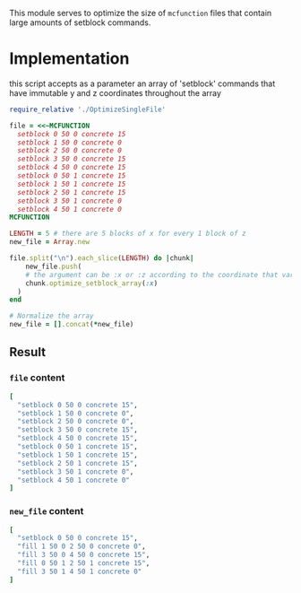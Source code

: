 This module serves to optimize the size of `mcfunction` files that contain large amounts of setblock commands.

# Implementation

this script accepts as a parameter an array of 'setblock' commands that have immutable y and z coordinates throughout the array

```ruby
require_relative './OptimizeSingleFile'

file = <<~MCFUNCTION
  setblock 0 50 0 concrete 15
  setblock 1 50 0 concrete 0
  setblock 2 50 0 concrete 0
  setblock 3 50 0 concrete 15
  setblock 4 50 0 concrete 15
  setblock 0 50 1 concrete 15
  setblock 1 50 1 concrete 15
  setblock 2 50 1 concrete 15
  setblock 3 50 1 concrete 0
  setblock 4 50 1 concrete 0
MCFUNCTION

LENGTH = 5 # there are 5 blocks of x for every 1 block of z
new_file = Array.new

file.split("\n").each_slice(LENGTH) do |chunk|
    new_file.push(
    # the argument can be :x or :z according to the coordinate that varies in the chunk
    chunk.optimize_setblock_array(:x)
  )
end

# Normalize the array
new_file = [].concat(*new_file)
```

## Result

### `file` content
```ruby
[
  "setblock 0 50 0 concrete 15",
  "setblock 1 50 0 concrete 0",
  "setblock 2 50 0 concrete 0",
  "setblock 3 50 0 concrete 15",
  "setblock 4 50 0 concrete 15",
  "setblock 0 50 1 concrete 15",
  "setblock 1 50 1 concrete 15",
  "setblock 2 50 1 concrete 15",
  "setblock 3 50 1 concrete 0",
  "setblock 4 50 1 concrete 0"
]
```
### `new_file` content
```ruby
[
  "setblock 0 50 0 concrete 15",
  "fill 1 50 0 2 50 0 concrete 0",
  "fill 3 50 0 4 50 0 concrete 15",
  "fill 0 50 1 2 50 1 concrete 15",
  "fill 3 50 1 4 50 1 concrete 0"
]
```

